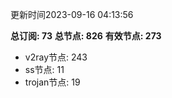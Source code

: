 更新时间2023-09-16 04:13:56

**总订阅: 73**
**总节点: 826**
**有效节点: 273**
- v2ray节点: 243
- ss节点: 11
- trojan节点: 19
